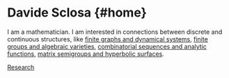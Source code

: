 

# Davide Sclosa {#home}
I am a mathematician.
I am interested in connections between discrete and continuous structures, like
[finite graphs and dynamical systems](https://link.springer.com/article/10.1007/s10884-023-10334-7),
[finite groups and algebraic varieties](https://www.degruyter.com/document/doi/10.1515/jgth-2022-0110/html?lang=en),
[combinatorial sequences and analytic functions](https://www.sciencedirect.com/science/article/pii/S0022247X24003706),
[matrix semigroups and hyperbolic surfaces](https://iopscience.iop.org/article/10.1088/1361-6544/ac0484/meta).


[Research](research.md)


